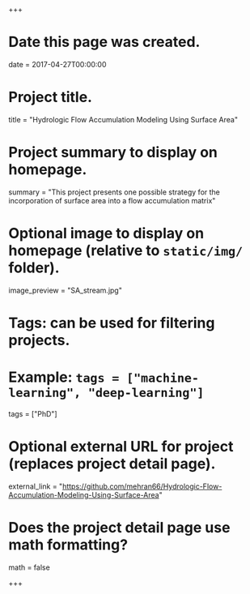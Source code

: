 +++
# Date this page was created.
date = 2017-04-27T00:00:00

# Project title.
title = "Hydrologic Flow Accumulation Modeling Using Surface Area"

# Project summary to display on homepage.
summary = "This project presents one possible strategy for the incorporation of surface area into a flow accumulation matrix"

# Optional image to display on homepage (relative to `static/img/` folder).
image_preview = "SA_stream.jpg"

# Tags: can be used for filtering projects.
# Example: `tags = ["machine-learning", "deep-learning"]`
tags = ["PhD"]

# Optional external URL for project (replaces project detail page).
external_link = "https://github.com/mehran66/Hydrologic-Flow-Accumulation-Modeling-Using-Surface-Area"

# Does the project detail page use math formatting?
math = false

+++

